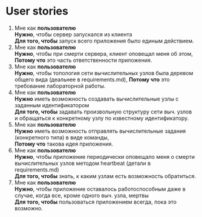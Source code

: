 # User stories

1. Мне как **пользователю** \
    **Нужно**, чтобы сервер запускался из клиента \
    **Для того, чтобы** запуск всего приложения было единым действием.
2. Мне как **пользователю** \
    **Нужно**, чтобы при смерти сервера, клиент оповещал меня об этом, \
    **Потому что** это часть ответственности приложения.
3. Мне как **пользователю** \
    **Нужно**, чтобы топология сети вычислительных узлов была деревом общего вида (деальнее в requirements.md),
    **Потому что** это требование лабораторной работы.
4. Мне как **пользователю** \
    **Нужно** иметь возможность создавать вычислительные узлы с заданным идентификатором \
    **Для того, чтобы** задавать произвольную структуру сети выч. узлов и обращаться к конкретному узлу по известному идентификатору.
5. Мне как **пользователю** \
    **Нужно** иметь возможность отправлять вычислительные задания (конкретного типа) в виде команды, \
    **Потому что** такова идея приложения.
6. Мне как **пользователю** \
    **Нужно**, чтобы  приложение периодически оповещало меня о смерти вычислительных узлов методом heartbeat (детали в requirements.md) \
    **Для того, чтобы**  знать, к каким узлам есть возможность обратиться.
7. Мне как **пользователю** \
    **Нужно**, чтобы приложение оставалось работоспособным даже в случае, когда все, кроме одного выч. узла, мертвы \
    **Для того, чтобы** пользоваться приложением всегда, пока это возможно.